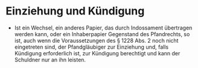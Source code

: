 # Einziehung und Kündigung

- Ist ein Wechsel, ein anderes Papier, das durch Indossament übertragen werden kann, oder ein Inhaberpapier Gegenstand des Pfandrechts, so ist, auch wenn die Voraussetzungen des § 1228 Abs. 2 noch nicht eingetreten sind, der Pfandgläubiger zur Einziehung und, falls Kündigung erforderlich ist, zur Kündigung berechtigt und kann der Schuldner nur an ihn leisten.

